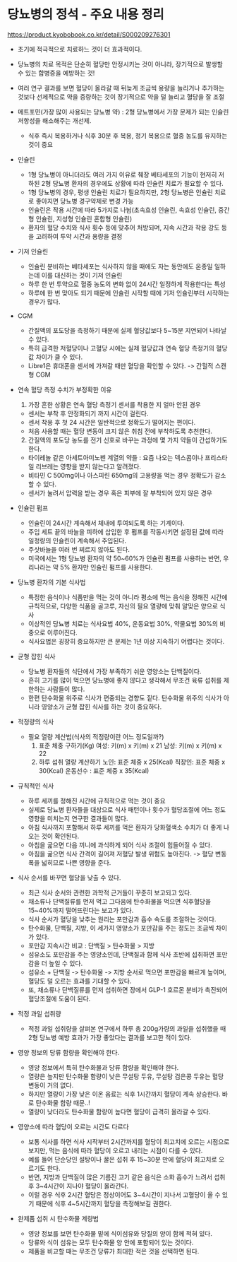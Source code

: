 # 당뇨병의 정석 - 주요 내용 정리
https://product.kyobobook.co.kr/detail/S000209276301

* 초기에 적극적으로 치료하느 것이 더 효과적이다.

* 당뇨병의 치료 목적은 단순히 혈당만 안정시키는 것이 아니라, 장기적으로 발생할 수 있는 합병증을 예방하는 것!

* 여러 연구 결과를 보면 혈당이 올라갈 때 뒤늦게 조금씩 용량을 늘리거나 추가하는 것보다 선제적으로 약을 증량하는 것이 장기적으로 약을 덜 늘리고 혈당을 잘 조절

* 메트포민(가장 많이 사용되는 당뇨병 약) : 2형 당뇨병에서 가장 문제가 되는 인슐린 저항성을 해소해주는 개선제.
  - 식후 즉시 복용하거나 식후 30분 후 복용, 정기 복용으로 혈중 농도를 유지하는 것이 중요

* 인슐린
  - 1형 당뇨병이 아니더라도 여러 가지 이유로 췌장 베타세포의 기능이 현저히 저하된 2형 당뇨병 환자의 경우에도
    상황에 따라 인슐린 치료가 필요할 수 있다.
  - 1형 당뇨병의 경우, 평생 인슐린 치료가 필요하지만, 2형 당뇨병은 인슐린 치료로 좋아지면 당뇨병 경구약제로 변경 가능
  - 인슐린은 작용 시간에 따라 5가지로 나뉨(초속효성 인슐린, 속효성 인슐린, 중간형 인슐린, 지성형 인슐린 혼합형 인슐린)
  - 환자의 혈당 수치와 식사 휫수 등에 맞추어 처방되며, 지속 시간과 작용 강도 등을 고려하여 투약 시간과 용량을 결정

* 기저 인슐린
  - 인슐린 분비하는 베타세포는 식사하지 않을 때에도 자는 동안에도 온종일 일하는데 이를 대신하는 것이 기저 인슐린
  - 하루 한 번 투약으로 혈중 농도의 변화 없이 24시간 일정하게 작용한다는 특성
  - 하루에 한 번 맞아도 되기 때문에 인슐린 시작할 때에 기저 인슐린부터 시작하는 경우가 많다.

* CGM
  - 간질액의 포도당을 측정하기 때문에 실제 혈당값보다 5~15분 지연되어 나타날 수 있다.
  - 특히 급격한 저혈당이나 고혈당 시에는 실제 혈당값과 연속 혈당 측정기의 혈당값 차이가 클 수 있다.
  - Libre1은 휴대폰을 센서에 가져갈 때만 혈당을 확인할 수 있다. -> 간헐적 스캔형 CGM

* 연속 혈당 측정 수치가 부정확한 이유
  1. 가장 흔한 상황은 연속 혈당 측정기 센서를 착용한 지 얼마 안된 경우
  - 센서는 부착 후 안정화되기 까지 시간이 걸린다.
  - 센서 착용 후 첫 24 시간은 일반적으로 정확도가 떨어지는 편이다.
  - 처음 사용할 때는 혈당 변동이 크지 않은 취침 전에 부착하도록 추천한다.
  2. 간질액의 포도당 농도를 전기 신호로 바꾸는 과정에 몇 가지 약들이 간섭하기도 한다.
  - 타이레놀 같은 아세트아미노펜 계열의 약들 : 요즘 나오는 덱스콤이나 프리스타일 리브레는 영향을 받지 않는다고 알려졌다.
  - 비타민 C 500mg이나 아스피린 650mg의 고용량을 먹는 경우 정확도가 감소할 수 있다.
  - 센서가 눌려서 압력을 받는 경우 혹은 피부에 잘 부착되어 있지 않은 경우

* 인슐린 펌프
  - 인슐린이 24시간 계속해서 체내에 투여되도록 하는 기계이다.
  - 주입 세트 끝의 바늘을 피하에 삽입한 후 펌프를 작동시키면 설정된 값에 따라 일정량의 인슐린이 계속해서 주입된다.
  - 주삿바늘을 여러 번 찌르지 않아도 된다.
  - 미국에서는 1형 당뇨병 환자의 약 50~60%가 인슐린 펌프를 사용하는 반면, 우리나라는 약 5% 환자만 인슐린 펌프를 사용한다.

* 당뇨병 환자의 기본 식사법
  - 특정한 음식이나 식품만을 먹는 것이 아니라 
    평소에 먹는 음식을 정해진 시간에 규칙적으로, 다양한 식품을 골고루, 자신의 필요 열량에 맞춰 알맞은 양으로 식사
  - 이상적인 당뇨병 치료는 식사요법 40%, 운동요법 30%, 약물요법 30%의 비중으로 이루어진다.
  - 식사요법은 굉장히 중요하지만 큰 문제는 1년 이상 지속하기 어렵다는 것이다.

* 균형 잡힌 식사
  - 당뇨병 환자들의 식단에서 가장 부족하기 쉬운 영양소는 단백질이다.
  - 흔히 고기를 많이 먹으면 당뇨병에 좋지 않다고 생각해서 무조건 육류 섭취를 제한하는 사람들이 많다.
  - 한편 탄수화물 위주로 식사가 편중되는 경향도 짙다. 탄수화물 위주의 식사가 아니라 영양소가 균형 잡힌 식사를 하는 것이 중요하다.

* 적정량의 식사
  - 필요 열량 계산법(식사의 적정량이란 어느 정도일까?)
    1. 표준 체중 구하기(Kg)
       여성: 키(m) x 키(m) x 21
       남성: 키(m) x 키(m) x 22
    2. 하루 섭취 열량 계산하기
       노인: 표준 체중 x 25(Kcal)
       직장인: 표준 체중 x 30(Kcal)
       운동선수 : 표준 체중 x 35(Kcal)

* 규칙적인 식사
  - 하루 세끼를 정해진 시간에 규칙적으로 먹는 것이 중요
  - 실제로 당뇨병 환자들을 대상으로 식사 패턴이나 횟수가 혈당조절에 어느 정도 영향을 미치는지 연구한 결과들이 많다.
  - 아침 식사까지 포함해서 하루 세끼를 먹은 환자가 당화혈색소 수치가 더 좋게 나오는 것이 확인된다.
  - 아침을 굶으면 다음 끼니에 과식하게 되어 식사 조절이 힘들어질 수 있다.
  - 아침을 굶으면 식사 간격이 길어져 저혈당 발생 위험도 높아진다. -> 혈당 변동 폭을 넓히므로 나쁜 영향을 준다.

* 식사 순서를 바꾸면 혈당을 낮출 수 있다.
  - 최근 식사 순서와 관련한 과학적 근거들이 꾸준히 보고되고 있다.
  - 채소류나 단백질류를 먼저 먹고 그다음에 탄수화물을 먹으면 식후혈당을 15~40%까지 떨어뜨린다는 보고가 있다.
  - 식사 순서가 혈당을 낮추는 원리는 포만감과 흡수 속도를 조절하는 것이다.
  - 탄수화물, 단백질, 지방, 이 세가지 영양소가 포만감을 주는 정도는 조금씩 차이가 있다.
  - 포만감 지속시간 비교 : 단백질 > 탄수화물 > 지방
  - 섬유소도 포만감을 주는 영양소인데, 단백질과 함께 식사 초반에 섭취하면 포만감을 더 높일 수 있다.
  - 섬유소 + 단백질 -> 탄수화물 -> 지방 순서로 먹으면 포만감을 빠르게 높이며, 혈당도 덜 오르는 효과를 기대할 수 있다.
  - 또, 채소류나 단백질류를 먼저 섭취하면 장에서 GLP-1 호르몬 분비가 촉진되어 혈당조절에 도움이 된다.

* 적정 과일 섭취량
  - 적정 과일 섭취량을 살펴본 연구에서 하루 총 200g가량의 과일을 섭취했을 때 2형 당뇨병 예방 효과가 가장 좋았다는 결과를 보고한 적이 있다.

* 영양 정보의 당류 함량을 확인해야 한다.
  - 영양 정보에서 특히 탄수화물과 당류 함량을 확인해야 한다.
  - 열량은 높지만 탄수화물 함량이 낮은 무설탕 두유, 무설탕 검은콩 두유는 혈당 변동이 거의 없다.
  - 하지만 열량이 가장 낮은 이온 음료는 식후 1시간까지 혈당이 계속 상승한다. 바로 탄수화물 함량 때문..!
  - 열량이 낮더라도 탄수화물 함량이 높다면 혈당이 급격히 올라갈 수 있다.

* 영양소에 따라 혈당이 오르는 시간도 다르다
  - 보통 식사를 하면 식사 시작부터 2시간까지를 혈당이 최고치에 오르는 시점으로 보지만, 
    먹는 음식에 따라 혈당이 오르고 내리는 시점이 다를 수 있다.
  - 예를 들어 단순당인 설탕이나 꿀은 섭취 후 15~30분 만에 혈당이 최고치로 오르기도 한다.
  - 반면, 지방과 단백질이 많은 기름진 고기 같은 음식은 소화 흡수가 느려서 섭취 후 3~4시간이 지나야 혈당이 올라간다.
  - 이럴 경우 식후 2시간 혈당은 정상이어도 3~4시간이 지나서 고혈당이 올 수 있기 때문에
    식후 4~5시간까지 혈당을 측정해보길 권한다.

* 완제품 섭취 시 탄수화물 계량법
  - 영양 정보를 보면 탄수화물 밑에 식이섬유와 당질의 양이 함께 적혀 있다.
  - 당류와 식이 섬유는 모두 탄수화물 양 안에 포함되어 있는 것이다.
  - 제품을 비교할 때는 무조건 당류가 최대한 적은 것을 선택하면 된다.


